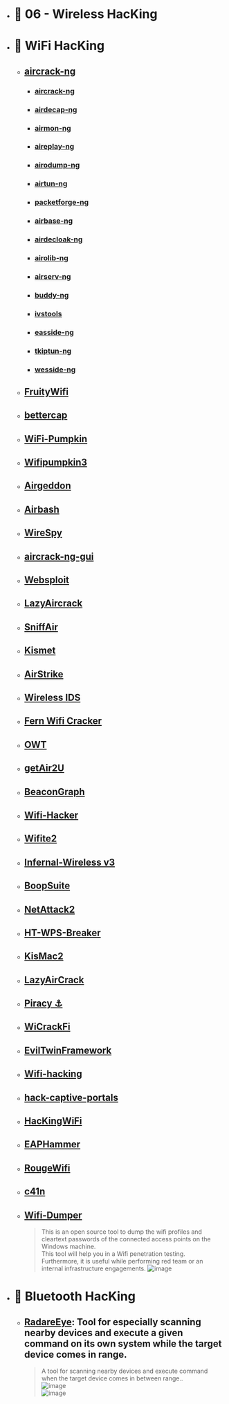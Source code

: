 - # 🔸 06 - Wireless HacKing
- # 🔸 WiFi HacKing
  - ## [aircrack-ng](https://github.com/aircrack-ng/aircrack-ng)
    - ### [aircrack-ng]()
    - ### [airdecap-ng]()
    - ### [airmon-ng]()
    - ### [aireplay-ng]()
    - ### [airodump-ng]()
    - ### [airtun-ng]()
    - ### [packetforge-ng]()
    - ### [airbase-ng]()
    - ### [airdecloak-ng]()
    - ### [airolib-ng]()
    - ### [airserv-ng]()
    - ### [buddy-ng]()
    - ### [ivstools]()
    - ### [easside-ng]()
    - ### [tkiptun-ng]()
    - ### [wesside-ng]()
  - ## [FruityWifi](https://github.com/xtr4nge/FruityWifi)
  - ## [bettercap](https://github.com/bettercap/bettercap)
  - ## [WiFi-Pumpkin](https://github.com/P0cL4bs/WiFi-Pumpkin)
  - ## [Wifipumpkin3](https://github.com/P0cL4bs/wifipumpkin3)
  - ## [Airgeddon](https://github.com/v1s1t0r1sh3r3/airgeddon)
  - ## [Airbash](https://github.com/tehw0lf/airbash)
  - ## [WireSpy](https://github.com/aress31/wirespy)
  - ## [aircrack-ng-gui](https://github.com/t-gitt/aircrack-ng-gui)
  - ## [Websploit](https://github.com/f4rih/websploit)
  - ## [LazyAircrack](https://github.com/3xploitGuy/lazyaircrack)
  - ## [SniffAir](https://github.com/Tylous/SniffAir)
  - ## [Kismet](https://github.com/kismetwireless/kismet)
  - ## [AirStrike](https://github.com/redcode-labs/AirStrike)
  - ## [Wireless IDS](https://github.com/SYWorks/wireless-ids/)
  - ## [Fern Wifi Cracker](https://github.com/savio-code/fern-wifi-cracker)
  - ## [OWT](https://github.com/clu3bot/OWT)
  - ## [getAir2U](https://github.com/v1s1t0r999/getAir2U)
  - ## [BeaconGraph](https://github.com/daddycocoaman/BeaconGraph)
  - ## [Wifi-Hacker](https://github.com/esc0rtd3w/wifi-hacker)
  - ## [Wifite2](https://github.com/derv82/wifite2)
  - ## [Infernal-Wireless v3](https://github.com/entropy1337/infernal-twin)
  - ## [BoopSuite](https://github.com/MisterBianco/BoopSuite)
  - ## [NetAttack2](https://github.com/chrizator/netattack2)
  - ## [HT-WPS-Breaker](https://github.com/SilentGhostX/HT-WPS-Breaker)
  - ## [KisMac2](https://github.com/IGRSoft/KisMac2)
  - ## [LazyAirCrack](https://github.com/3xploitGuy/lazyaircrack)
  - ## [Piracy ⚓️](https://github.com/AnonymousAt3/piracy)
  - ## [WiCrackFi](https://github.com/ShineZex/WiCrackFi)
  - ## [EvilTwinFramework](https://github.com/Esser50K/EvilTwinFramework)
  - ## [Wifi-hacking](https://github.com/sajidhasan15/Wifi-hacking)
  - ## [hack-captive-portals](https://github.com/systematicat/hack-captive-portals)
  - ## [HacKingWiFi](https://github.com/Anlominus/HacKingWiFi)
  - ## [EAPHammer](https://github.com/s0lst1c3/eaphammer)
  - ## [RougeWifi](https://github.com/s0meguy1/RougeWifi)
  - ## [c41n](https://github.com/MS-WEB-BN/c41n/)
  - ## [Wifi-Dumper](https://github.com/Viralmaniar/Wifi-Dumper) 
    > This is an open source tool to dump the wifi profiles and cleartext passwords of the connected access points on the Windows machine. <br>
    > This tool will help you in a Wifi penetration testing. <br>
    > Furthermore, it is useful while performing red team or an internal infrastructure engagements.
    > ![image](https://user-images.githubusercontent.com/51442719/173315962-5e4a883b-bfee-4c16-8d1a-75ab4c32f2fe.png)


- # 🔸 Bluetooth HacKing
  - ## [RadareEye](https://github.com/souravbaghz/RadareEye): Tool for especially scanning nearby devices and execute a given command on its own system while the target device comes in range.
    > A tool for scanning nearby devices and execute command when the target device comes in between range.. <br>
    > ![image](https://user-images.githubusercontent.com/51442719/173346113-6a95f211-591a-4340-8136-278bb250a5e2.png) <br>
    > ![image](https://user-images.githubusercontent.com/51442719/173346154-ce750b45-52aa-43a7-be14-56a2bef1f8e1.png)





